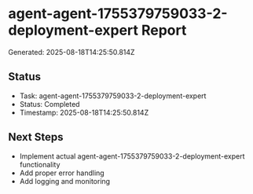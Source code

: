 # agent-agent-1755379759033-2-deployment-expert Report

Generated: 2025-08-18T14:25:50.814Z

## Status
- Task: agent-agent-1755379759033-2-deployment-expert
- Status: Completed
- Timestamp: 2025-08-18T14:25:50.814Z

## Next Steps
- Implement actual agent-agent-1755379759033-2-deployment-expert functionality
- Add proper error handling
- Add logging and monitoring
